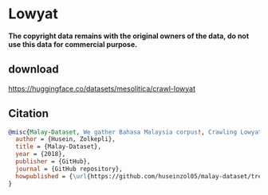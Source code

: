 # Lowyat

**The copyright data remains with the original owners of the data, do not use this data for commercial purpose.**

## download

https://huggingface.co/datasets/mesolitica/crawl-lowyat

## Citation

```bibtex
@misc{Malay-Dataset, We gather Bahasa Malaysia corpus!, Crawling Lowyat,
  author = {Husein, Zolkepli},
  title = {Malay-Dataset},
  year = {2018},
  publisher = {GitHub},
  journal = {GitHub repository},
  howpublished = {\url{https://github.com/huseinzol05/malay-dataset/tree/master/crawl/lowyat}}
}
```